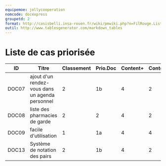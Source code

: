 ```yaml
---
equipemoe: jollycooperation
nomcode: docexpress
groupetd: 2
format: http://casisbelli.insa-rouen.fr/wiki/pmwiki.php?n=FilRouge.ListeCasPriorisee
outil: http://www.tablesgenerator.com/markdown_tables
---
```

# Liste de cas priorisée

| ID    | Titre                        | Classement | Prio.Doc | Content+ | Content- | Antécédents | Format | Maquette |
|-------|------------------------------|------------|----------|----------|----------|-------------|--------|----------|
| DOC07 | ajout d'un rendez-vous dans un agenda personnel | 2          | 1b     | 4        | 2        | aucun       | D    | 1        |
| DOC08 | liste des pharmacies de garde | 2          | 2     | 4        | 2        | aucun       | D    | 1        |
| DOC09 | facile d'utilisation | 1          | 1a     | 4        | 4        | aucun       | C    | 0        |
| DOC13 | Système de notation des pairs | 2          | 1b     | 4        | 2        | aucun       | D    | 1        |

